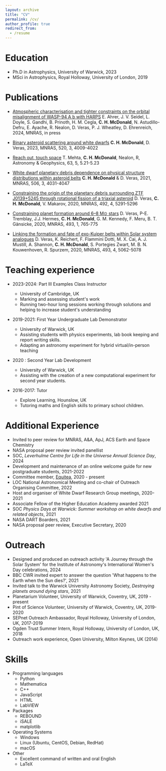 ```yaml
---
layout: archive
title: "CV"
permalink: /cv/
author_profile: true
redirect_from:
  - /resume
---
```


Education
======
* Ph.D in Astrophysics, University of Warwick, 2023
* MSci in Astrophysics, Royal Holloway, University of London, 2019


Publications
======
* [Atmospheric characterisation and tighter constraints on the orbital misalignment of WASP-94 A b with HARPS](https://ui.adsabs.harvard.edu/abs/2024arXiv240406550A/abstract) E. Ahrer, J. V. Seidel, L. Doyle, S. Gandhi, B. Prinoth, H. M. Cegla, **C. H. McDonald**, N. Astudillo-Defru, E. Ayache, R. Nealon, D. Veras, P. J. Wheatley, D. Ehrenreich, 2024, MNRAS, in press

* [Binary asteroid scattering around white dwarfs](https://ui.adsabs.harvard.edu/abs/2023MNRAS.520.4009M/abstract) **C. H. McDonald**, D. Veras, 2023, MNRAS, 520, 3, 4009-4022

* [Reach out, touch space](https://ui.adsabs.harvard.edu/abs/2022A%26G....63.5.21M/abstract) T. Mehta, **C. H. McDonald**, Nealon, R,  Astronomy & Geophysics, 63, 5, 5.21-5.23

* [White dwarf planetary debris dependence on physical structure distributions within asteroid belts](https://academic.oup.com/mnras/article-abstract/506/3/4031/6316116?redirectedFrom=PDF)
**C. H. McDonald** & D. Veras, 2021, MNRAS, 506, 3, 4031-4047

* [Constraining the origin of the planetary debris surrounding ZTF J0139+5245 through rotational fission of a triaxial asteroid](https://academic.oup.com/mnras/article/492/4/5291/5721536)
D. Veras, **C. H. McDonald**, V. Makarov, 2020, MNRAS, 492, 4, 5291-5296

* [Constraining planet formation around 6–8 M⊙ stars](https://academic.oup.com/mnras/article/493/1/765/5721525)
D. Veras, P-E. Tremblay, J.J. Hermes, **C. H. McDonald**, G. M. Kennedy, F. Meru, B. T. Gänsicke, 2020, MNRAS, 493, 1, 765-775

* [Linking the formation and fate of exo-Kuiper belts within Solar system analogues](https://academic.oup.com/mnras/article/493/4/5062/5775314)
D. Veras, K. Reichert, F. Flammini Dotti, M. X. Cai, A. J. Mustill, A. Shannon, **C. H. McDonald**, S. Portegies Zwart, M. B. N. Kouwenhoven, R. Spurzem, 2020, MNRAS, 493, 4, 5062-5078

Teaching experience
======
* 2023-2024: Part III Examples Class Instructor
  * University of Cambridge, UK
  * Marking and assessing student's work
  * Running two-hour long sessions working through solutions and helping to increase student's understanding

* 2019-2021: First Year Undergraduate Lab Demonstrator
  * University of Warwick, UK
  * Assisting students with physics experiments, lab book keeping and report writing skills.
  * Adapting an astronomy experiment for hybrid virtual/in-person teaching
  
* 2020 : Second Year Lab Development
  * University of Warwick, UK
  * Assisting with the creation of a new computational experiment for second year students. 

* 2016-2017: Tutor
  * Explore Learning, Hounslow, UK
  * Tutoring maths and English skills to primary school children.
  

Additional Experience
======
* Invited to peer review for MNRAS, A&A, ApJ, ACS Earth and Space Chemistry
* NASA proposal peer review invited panellist
* SOC, _Leverhulme Centre for Life in the Universe Annual Science Day_, 2024
* Development and maintenance of an online welcome guide for new postgraduate students, 2021-2022
* Committee member, [Equitea](https://warwick.ac.uk/fac/sci/physics/research/astro/seminars/equitea/), 2020 - present
* LOC National Astronomical Meeting and co-chair of Outreach Organising Committee, 2022
* Host and organiser of White Dwarf Research Group meetings, 2020-2021
* Associate Fellow of the Higher Education Academy awarded 2021
* SOC _Physics Days at Warwick: Summer workshop on white dwarfs and related objects_, 2021
* NASA DART Boarders, 2021
* NASA proposal peer review, Executive Secretary, 2020

  
Outreach
=======
* Designed and produced an outreach activity 'A Journey through the Solar System' for the Institute of Astronomy's International Women's Day celebrations, 2024
* BBC CWR invited expert to answer the question 'What happens to the Earth when the Sun dies?', 2021
* Invited talk to the Warwick University Astronomy Society, _Destroying planets around dying stars_, 2021
* Planetarium Volunteer, University of Warwick, Coventry, UK, 2019 - present
* Pint of Science Volunteer, University of Warwick, Coventry, UK, 2019-2020
* SEPnet Outreach Ambassador, Royal Holloway, University of London, UK, 2017-2019
* Ogden Trust Summer Intern, Royal Holloway, University of London, UK, 2018
* Outreach work experience, Open University, Milton Keynes, UK (2014)
 
Skills
======
* Programming languages
  * Python
  * Mathematica
  * C++
  * JavaScript
  * HTML
  * LabVIEW
* Packages
  * REBOUND
  * iSALE
  * matplotlib
* Operating Systems
  * Windows
  * Linux (Ubuntu, CentOS, Debian, RedHat)
  * macOS
* Other
  * Excellent command of written and oral English 
  * LaTeX





